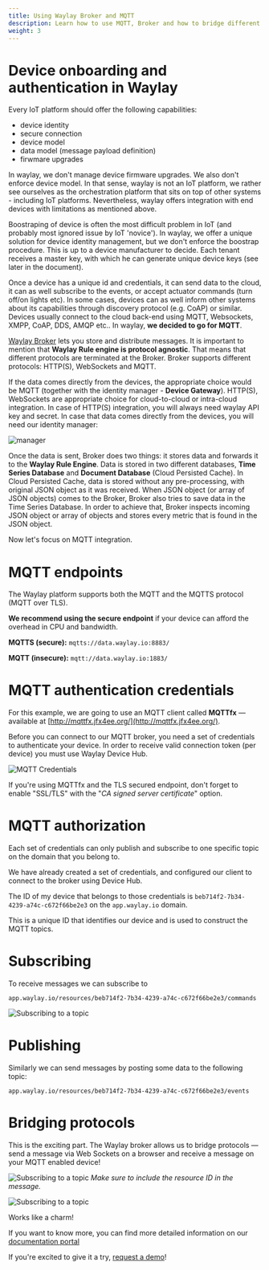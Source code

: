 ```yaml
---
title: Using Waylay Broker and MQTT
description: Learn how to use MQTT, Broker and how to bridge different protocols
weight: 3
---
```


# Device onboarding and authentication in Waylay

Every IoT platform should offer the following capabilities:

* device identity
* secure connection
* device model
* data model (message payload definition)
* firwmare upgrades

In waylay, we don't manage device firmware upgrades. We also don't enforce device model. In that sense, waylay is not an IoT platform, we rather see ourselves as the orchestration platform that sits on top of other systems - including IoT platforms. Nevertheless, waylay offers integration with end devices with limitations as mentioned above.

Boostraping of device is often the most difficult problem in IoT (and probably most ignored issue by IoT 'novice'). In waylay, we offer a unique solution for device identity management, but we don't enforce the boostrap procedure. This is up to a device manufacturer to decide. Each tenant receives a master key, with which he can generate unique device keys (see later in the document).

Once a device has a unique id and credentials, it can send data to the cloud, it can as well subscribe to the events, or accept actuator commands (turn off/on lights etc). In some cases, devices can as well inform other systems about its capabilities through discovery protocol (e.g. CoAP) or similar. Devices usually connect to the cloud back-end using MQTT, Websockets, XMPP, CoAP, DDS, AMQP etc.. 
In waylay, **we decided to go for MQTT**.


[Waylay Broker](/api/broker-and-storage/) lets you store and distribute messages. It is important to mention that **Waylay Rule engine is protocol agnostic**. That means that different protocols are terminated at the Broker. Broker supports  different protocols: HTTP(S), WebSockets and MQTT. 

If the data comes directly from the devices, the appropriate choice would be MQTT (together with the identity  manager - **Device Gateway**).  HTTP(S), WebSockets are appropriate choice for cloud-to-cloud or intra-cloud integration. In case of HTTP(S) integration, you will always need waylay API key and secret. In case that data comes directly from the devices, you will need our identity manager:

![manager](/features/mqtt/device_gateway.png)

Once the data is sent, Broker does two things: it stores data and forwards it to the **Waylay Rule Engine**.  Data is stored in two different databases, **Time Series Database** and **Document Database** (Cloud Persisted Cache). In Cloud Persisted Cache, data is stored without any pre-processing, with original JSON object as it was received. When JSON object (or array of JSON objects) comes to the Broker, Broker also tries to save data in the Time Series Database. In order to achieve that, Broker inspects incoming JSON object or array of objects and stores every metric that is found in the JSON object.

Now let's focus on MQTT integration.


# MQTT endpoints

The Waylay platform supports both the MQTT and the MQTTS protocol (MQTT over TLS).

**We recommend using the secure endpoint** if your device can afford the overhead in CPU and bandwidth.

**MQTTS (secure):** `mqtts://data.waylay.io:8883/`

**MQTT (insecure):** `mqtt://data.waylay.io:1883/`

# MQTT authentication credentials

For this example, we are going to use an MQTT client called **MQTTfx** — available at [http://mqttfx.jfx4ee.org/](http://mqttfx.jfx4ee.org/).

Before you can connect to our MQTT broker, you need a set of credentials to authenticate your device. In order to receive valid connection token (per device) you must use Waylay Device Hub.

![MQTT Credentials](/features/mqtt/credentials.png)

If you're using MQTTfx and the TLS secured endpoint, don't forget to enable "SSL/TLS" with the "*CA signed server certificate*" option.

# MQTT authorization

Each set of credentials can only publish and subscribe to one specific topic on the domain that you belong to.

We have already created a set of credentials, and configured our client to connect to the broker using Device Hub.

The ID of my device that belongs to those credentials is `beb714f2-7b34-4239-a74c-c672f66be2e3` on the `app.waylay.io` domain.

This is a unique ID that identifies our device and is used to construct the MQTT topics.

# Subscribing

To receive messages we can subscribe to

`app.waylay.io/resources/beb714f2-7b34-4239-a74c-c672f66be2e3/commands`

![Subscribing to a topic](/features/mqtt/subscribe.png)

# Publishing
Similarly we can send messages by posting some data to the following topic:

`app.waylay.io/resources/beb714f2-7b34-4239-a74c-c672f66be2e3/events`

# Bridging protocols

This is the exciting part. The Waylay broker allows us to bridge protocols — send a message via Web Sockets on a browser and receive a message on your MQTT enabled device!

![Subscribing to a topic](/features/mqtt/websockets.png)
*Make sure to include the resource ID in the message.*

![Subscribing to a topic](/features/mqtt/received.png)

Works like a charm!

If you want to know more, you can find more detailed information on our [documentation portal](/usage/broker-and-storage/)

If you're excited to give it a try, [request a demo](https://waylay.io/)!
